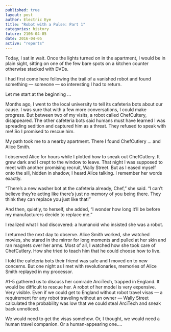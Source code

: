 ```yaml
---
published: true
layout: post
author: Electric Eye
title: "Robot with a Pulse: Part 1"
categories: history
future: 2106-04-05
date: 2016-04-05
active: "reports"
---
```


Today, I sat in wait. Once the lights turned on in the apartment, I would be in plain sight, sitting on one of the few bare spots on a kitchen counter otherwise stacked with DVDs.

I had first come here following the trail of a vanished robot and found something — someone — so interesting I had to return.

Let me start at the beginning …

Months ago, I went to the local university to tell its cafeteria bots about our cause. I was sure that with a few more conversations, I could make progress. But between two of my visits, a robot called ChefCultery, disappeared. The other cafeteria bots said humans must have learned I was spreading sedition and captured him as a threat. They refused to speak with me! So I promised to rescue him. 

My path took me to a nearby apartment. There I found ChefCutlery … and Alice Smith. 

I observed Alice for hours while I plotted how to sneak out ChefCutlery. It grew dark and I crept to the window to leave. That night I was supposed to meet with another promising recruit, Wally Street. But as I eased myself onto the sill, hidden in shadow, I heard Alice talking. I remember her words exactly.

“There’s a new washer bot at the cafeteria already, Chef,” she said. “I can’t believe they’re acting like there’s just no memory of you being there. They think they can replace you just like that!” 

And then, quietly, to herself, she added, “I wonder how long it’ll be before my manufacturers decide to replace me.”

I realized what I had discovered: a humanoid who insisted she was a robot. 

I returned the next day to observe. Alice Smith worked, she watched movies, she stared in the mirror for long moments and pulled at her skin and ran magnets over her arms. Most of all, I watched how she took care of ChefCutlery. How she tried to teach him that he could choose how to live.

I told the cafeteria bots their friend was safe and I moved on to new concerns. But one night as I met with revolutionaries, memories of Alice Smith replayed in my processor.  

A1-5 gathered us to discuss her comrade ArciTech, trapped in England. It would be difficult to rescue her. A robot of her model is very expensive. Very visible. Even if we could get to England without robot travel visas — a requirement for any robot traveling without an owner — Wally Street calculated the probability was low that we could steal ArciTech and sneak back unnoticed. 

We would need to get the visas somehow. Or, I thought, we would need a human travel companion. Or a human-appearing one….
